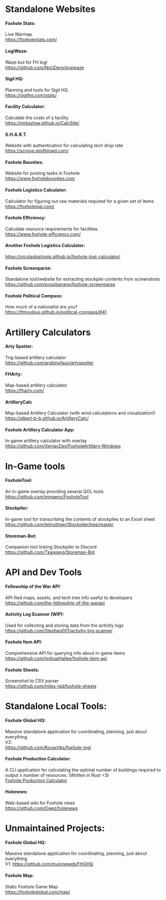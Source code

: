 # Standalone Websites

#### Foxhole Stats:  
Live Warmap   
https://foxholestats.com/

#### LogiWaze:  
Waze but for FH logi    
https://github.com/NoUDerp/logiwaze

#### Sigil HQ:
Planning and tools for Sigil HQ  
https://sigilhq.com/stats/

#### Facility Calculator:  
Calculate the costs of a facility  
https://mrbazlow.github.io/CalcSite/  

#### S.H.A.R.T.
Website with authentication for calculating tech drop rate  
https://scroop.misfitmaid.com/

#### Foxhole Bounties:
Website for posting tasks in Foxhole  
https://www.foxholebounties.com

#### Foxhole Logistics Calculator:  
Calculator for figuring out raw materials required for a given set of items    
https://foxholelogi.com/

#### Foxhole Efficiency:  
Calculate resource requirements for facilities.  
https://www.foxhole-efficiency.com/  

#### Another Foxhole Logistics Calculator:  
https://nicolasbarlogis.github.io/foxhole-logi-calculator/

#### Foxhole Screenparse:  
Standalone tool/website for extracting stockpile contents from screenshots  
https://github.com/pogobanane/foxhole-screenparse

#### Foxhole Political Compass:  
How much of a nationalist are you?  
https://tfmvulpus.github.io/political-compass/#41

# Artillery Calculators

#### Arty Spotter:  
Trig-based artillery calculator  
https://github.com/arubinofaux/artyspotter

#### FHArty:  
Map-based artillery calculator  
https://fharty.com/

#### ArtilleryCalc
Map-based Artillery Calculator (with wind calculations and visualization!)  
https://albert-b-b.github.io/ArtilleryCalc/

#### Foxhole Artillery Calculator App:  
In-game artillery calculator with overlay  
https://github.com/XeniacDev/FoxholeArtillery-Windows

# In-Game tools

#### FoxholeTool:  
An in-game overlay providing several QOL tools  
https://github.com/mmaenz/FoxholeTool

#### Stockpiler:  
In-game tool for transcribing the contents of stockpiles to an Excel sheet    
https://github.com/tehruttiger/Stockpiler/tree/master

#### Storeman-Bot:  
Companion tool linking Stockpiler to Discord    
https://github.com/Tkaixiang/Storeman-Bot  

# API and Dev Tools

#### Fellowship of the War API:
API-fied maps, assets, and tech tree info useful to developers      
https://github.com/the-fellowship-of-the-warapi

#### Activity Log Scanner (WIP):  
Used for collecting and storing data from the activity logs    
https://github.com/Stephen001/activity-log-scanner

#### Foxhole Item API:  
Comprehensive API for querying info about in-game items     
https://github.com/joshuaHallee/foxhole-item-api

#### Foxhole Sheets:  
Screenshot to CSV parser    
https://github.com/miles-igd/foxhole-sheets

# Standalone Local Tools:

#### Foxhole Global HQ:  
Massive standalone application for coordinating, planning, just about everything   
V2:  
https://github.com/Kovachks/foxhole-logi

#### Foxhole Production Calculator:  
A CLI application for calculating the optimal number of buildings required to output x number of resources. (Written in Rust <3)  
[Foxhole Production Calculator](https://github.com/bahildebrand/foxhole-production-calculator/tree/master/foxhole-production-calculator-cli)

#### Holenews:  
Web-based wiki for Foxhole news    
https://github.com/Owez/holenews

# Unmaintained Projects:

#### Foxhole Global HQ:  
Massive standalone application for coordinating, planning, just about everything    
V1:
https://github.com/muloneweb/FHGHQ

#### Foxhole Map:  
Static Foxhole Game Map  
https://foxholeglobal.com/map/

